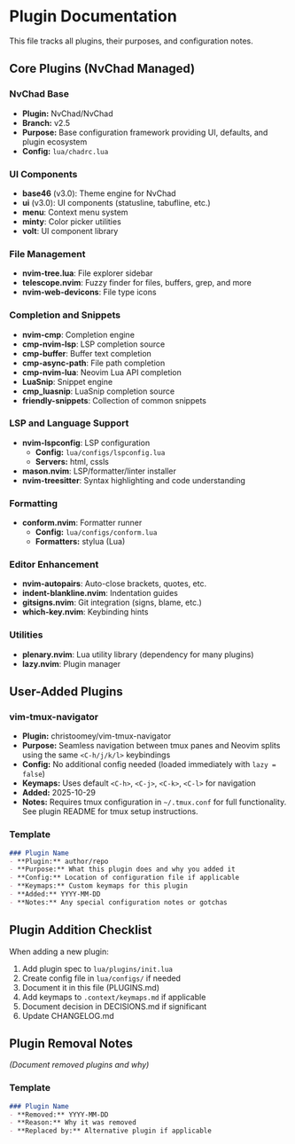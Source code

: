 # Plugin Documentation

This file tracks all plugins, their purposes, and configuration notes.

## Core Plugins (NvChad Managed)

### NvChad Base
- **Plugin:** NvChad/NvChad
- **Branch:** v2.5
- **Purpose:** Base configuration framework providing UI, defaults, and plugin ecosystem
- **Config:** `lua/chadrc.lua`

### UI Components
- **base46** (v3.0): Theme engine for NvChad
- **ui** (v3.0): UI components (statusline, tabufline, etc.)
- **menu**: Context menu system
- **minty**: Color picker utilities
- **volt**: UI component library

### File Management
- **nvim-tree.lua**: File explorer sidebar
- **telescope.nvim**: Fuzzy finder for files, buffers, grep, and more
- **nvim-web-devicons**: File type icons

### Completion and Snippets
- **nvim-cmp**: Completion engine
- **cmp-nvim-lsp**: LSP completion source
- **cmp-buffer**: Buffer text completion
- **cmp-async-path**: File path completion
- **cmp-nvim-lua**: Neovim Lua API completion
- **LuaSnip**: Snippet engine
- **cmp_luasnip**: LuaSnip completion source
- **friendly-snippets**: Collection of common snippets

### LSP and Language Support
- **nvim-lspconfig**: LSP configuration
  - **Config:** `lua/configs/lspconfig.lua`
  - **Servers:** html, cssls
- **mason.nvim**: LSP/formatter/linter installer
- **nvim-treesitter**: Syntax highlighting and code understanding

### Formatting
- **conform.nvim**: Formatter runner
  - **Config:** `lua/configs/conform.lua`
  - **Formatters:** stylua (Lua)

### Editor Enhancement
- **nvim-autopairs**: Auto-close brackets, quotes, etc.
- **indent-blankline.nvim**: Indentation guides
- **gitsigns.nvim**: Git integration (signs, blame, etc.)
- **which-key.nvim**: Keybinding hints

### Utilities
- **plenary.nvim**: Lua utility library (dependency for many plugins)
- **lazy.nvim**: Plugin manager

## User-Added Plugins

### vim-tmux-navigator
- **Plugin:** christoomey/vim-tmux-navigator
- **Purpose:** Seamless navigation between tmux panes and Neovim splits using the same `<C-h/j/k/l>` keybindings
- **Config:** No additional config needed (loaded immediately with `lazy = false`)
- **Keymaps:** Uses default `<C-h>`, `<C-j>`, `<C-k>`, `<C-l>` for navigation
- **Added:** 2025-10-29
- **Notes:** Requires tmux configuration in `~/.tmux.conf` for full functionality. See plugin README for tmux setup instructions.

### Template
```markdown
### Plugin Name
- **Plugin:** author/repo
- **Purpose:** What this plugin does and why you added it
- **Config:** Location of configuration file if applicable
- **Keymaps:** Custom keymaps for this plugin
- **Added:** YYYY-MM-DD
- **Notes:** Any special configuration notes or gotchas
```

## Plugin Addition Checklist

When adding a new plugin:
1. Add plugin spec to `lua/plugins/init.lua`
2. Create config file in `lua/configs/` if needed
3. Document it in this file (PLUGINS.md)
4. Add keymaps to `.context/keymaps.md` if applicable
5. Document decision in DECISIONS.md if significant
6. Update CHANGELOG.md

## Plugin Removal Notes

_(Document removed plugins and why)_

### Template
```markdown
### Plugin Name
- **Removed:** YYYY-MM-DD
- **Reason:** Why it was removed
- **Replaced by:** Alternative plugin if applicable
```
